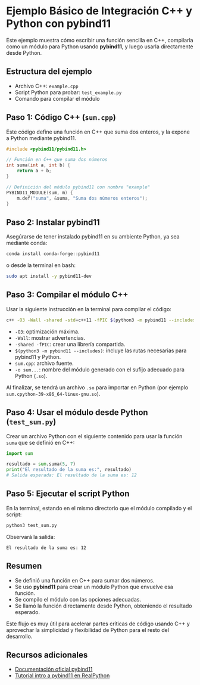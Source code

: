 # Ejemplo Básico de Integración C++ y Python con pybind11

Este ejemplo muestra cómo escribir una función sencilla en C++, compilarla como un módulo para Python usando **pybind11**, y luego usarla directamente desde Python.

## Estructura del ejemplo

- Archivo C++: `example.cpp`
- Script Python para probar: `test_example.py`
- Comando para compilar el módulo


## Paso 1: Código C++ (`sum.cpp`)

Este código define una función en C++ que suma dos enteros, y la expone a Python mediante pybind11.

```cpp
#include <pybind11/pybind11.h>

// Función en C++ que suma dos números
int suma(int a, int b) {
    return a + b;
}

// Definición del módulo pybind11 con nombre "example"
PYBIND11_MODULE(sum, m) {
    m.def("suma", &suma, "Suma dos números enteros");
}
```


## Paso 2: Instalar pybind11

Asegúrarse de tener instalado pybind11 en su ambiente Python, ya sea mediante conda:

```bash
conda install conda-forge::pybind11
```

o desde la terminal en bash:

```bash
sudo apt install -y pybind11-dev
```

## Paso 3: Compilar el módulo C++

Usar la siguiente instrucción en la terminal para compilar el código:

```bash
c++ -O3 -Wall -shared -std=c++11 -fPIC $(python3 -m pybind11 --includes) sum.cpp -o sum$(python3-config --extension-suffix)
```

- `-O3`: optimización máxima.
- `-Wall`: mostrar advertencias.
- `-shared -fPIC`: crear una librería compartida.
- `$(python3 -m pybind11 --includes)`: incluye las rutas necesarias para pybind11 y Python.
- `sum.cpp`: archivo fuente.
- `-o sum...`: nombre del módulo generado con el sufijo adecuado para Python (`.so`).

Al finalizar, se tendrá un archivo `.so` para importar en Python (por ejemplo `sum.cpython-39-x86_64-linux-gnu.so`).

## Paso 4: Usar el módulo desde Python (`test_sum.py`)

Crear un archivo Python con el siguiente contenido para usar la función `suma` que se definió en C++:

```python
import sum

resultado = sum.suma(5, 7)
print("El resultado de la suma es:", resultado)
# Salida esperada: El resultado de la suma es: 12
```


## Paso 5: Ejecutar el script Python

En la terminal, estando en el mismo directorio que el módulo compilado y el script:

```bash
python3 test_sum.py
```

Observará la salida:

```
El resultado de la suma es: 12
```


## Resumen

- Se definió una función en C++ para sumar dos números.
- Se uso **pybind11** para crear un módulo Python que envuelve esa función.
- Se compilo el módulo con las opciones adecuadas.
- Se llamó la función directamente desde Python, obteniendo el resultado esperado.

Este flujo es muy útil para acelerar partes críticas de código usando C++ y aprovechar la simplicidad y flexibilidad de Python para el resto del desarrollo.

## Recursos adicionales

- [Documentación oficial pybind11](https://pybind11.readthedocs.io/)
- [Tutorial intro a pybind11 en RealPython](https://realpython.com/python-bindings-overview/)

